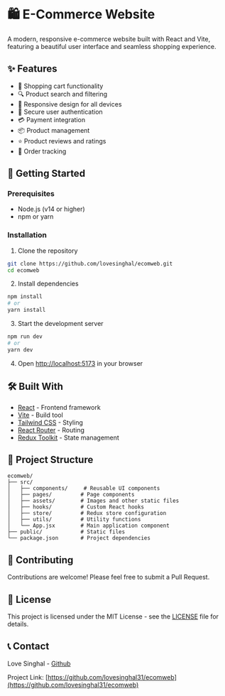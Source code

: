 # 🛍️ E-Commerce Website

A modern, responsive e-commerce website built with React and Vite, featuring a beautiful user interface and seamless shopping experience.

## ✨ Features

- 🛒 Shopping cart functionality
- 🔍 Product search and filtering
- 📱 Responsive design for all devices
- 🔐 Secure user authentication
- 💳 Payment integration
- 📦 Product management
- ⭐ Product reviews and ratings
- 🚚 Order tracking

## 🚀 Getting Started

### Prerequisites

- Node.js (v14 or higher)
- npm or yarn

### Installation

1. Clone the repository
```bash
git clone https://github.com/lovesinghal/ecomweb.git
cd ecomweb
```

2. Install dependencies
```bash
npm install
# or
yarn install
```

3. Start the development server
```bash
npm run dev
# or
yarn dev
```

4. Open [http://localhost:5173](http://localhost:5173) in your browser

## 🛠️ Built With

- [React](https://reactjs.org/) - Frontend framework
- [Vite](https://vitejs.dev/) - Build tool
- [Tailwind CSS](https://tailwindcss.com/) - Styling
- [React Router](https://reactrouter.com/) - Routing
- [Redux Toolkit](https://redux-toolkit.js.org/) - State management

## 📁 Project Structure

```
ecomweb/
├── src/
│   ├── components/     # Reusable UI components
│   ├── pages/         # Page components
│   ├── assets/        # Images and other static files
│   ├── hooks/         # Custom React hooks
│   ├── store/         # Redux store configuration
│   ├── utils/         # Utility functions
│   └── App.jsx        # Main application component
├── public/            # Static files
└── package.json       # Project dependencies
```

## 🤝 Contributing

Contributions are welcome! Please feel free to submit a Pull Request.

## 📝 License

This project is licensed under the MIT License - see the [LICENSE](LICENSE) file for details.

## 📞 Contact

Love Singhal - [Github](https://github.com/lovesinghal31)

Project Link: [https://github.com/lovesinghal31/ecomweb](https://github.com/lovesinghal31/ecomweb)
